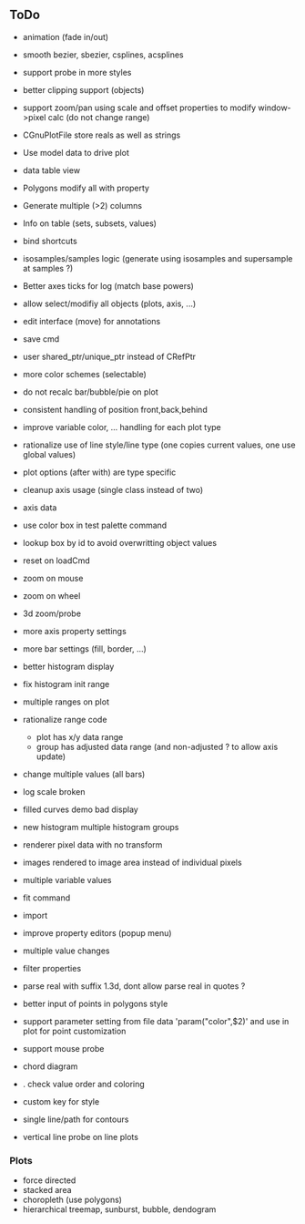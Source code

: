 ## ToDo

  + animation (fade in/out)

  + smooth bezier, sbezier, csplines, acsplines
  + support probe in more styles
  + better clipping support (objects)
  + support zoom/pan using scale and offset properties to modify
    window->pixel calc (do not change range)
  + CGnuPlotFile store reals as well as strings
  + Use model data to drive plot
  + data table view
  + Polygons modify all with property
  + Generate multiple (>2) columns
  + Info on table (sets, subsets, values)
  + bind shortcuts

  + isosamples/samples logic (generate using isosamples and supersample at samples ?)

  + Better axes ticks for log (match base powers)
  + allow select/modifiy all objects (plots, axis, ...)
  + edit interface (move) for annotations
  + save cmd
  + user shared_ptr/unique_ptr instead of CRefPtr
  + more color schemes (selectable)
  + do not recalc bar/bubble/pie on plot
  + consistent handling of position front,back,behind
  + improve variable color, ... handling for each plot type
  + rationalize use of line style/line type (one copies current values, one use global values)
  + plot options (after with) are type specific
  + cleanup axis usage (single class instead of two)
  + axis data
  + use color box in test palette command
  + lookup box by id to avoid overwritting object values
  + reset on loadCmd

  + zoom on mouse
  + zoom on wheel
  + 3d zoom/probe

  + more axis property settings
  + more bar settings (fill, border, ...)
  + better histogram display
  + fix histogram init range
  + multiple ranges on plot

  + rationalize range code
    + plot has x/y data range
    + group has adjusted data range (and non-adjusted ? to allow axis update)

  + change multiple values (all bars)

  + log scale broken
  + filled curves demo bad display

  + new histogram multiple histogram groups

  + renderer pixel data with no transform
  + images rendered to image area instead of individual pixels

  + multiple variable values

  + fit command
  + import

  + improve property editors (popup menu)
  + multiple value changes
  + filter properties

  + parse real with suffix 1.3d, dont allow parse real in quotes ?

  + better input of points in polygons style

  + support parameter setting from file data 'param("color",$2)'
    and use in plot for point customization

  + support mouse probe

  + chord diagram
  + . check value order and coloring

  + custom key for style

  + single line/path for contours
  + vertical line probe on line plots

### Plots
 + force directed
 + stacked area
 + choropleth (use polygons)
 + hierarchical treemap, sunburst, bubble, dendogram
